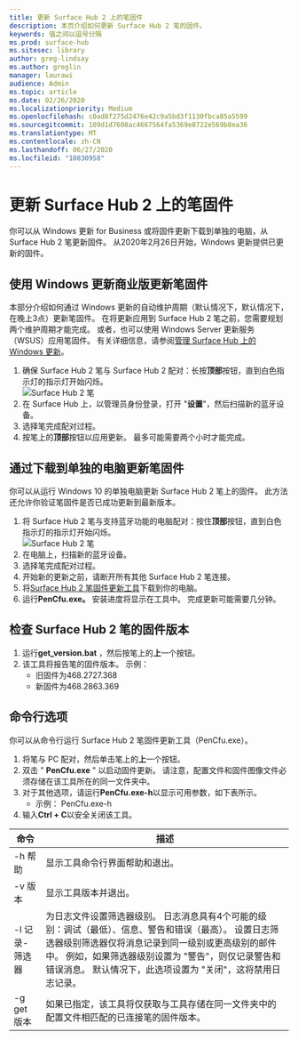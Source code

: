 ```yaml
---
title: 更新 Surface Hub 2 上的笔固件
description: 本页介绍如何更新 Surface Hub 2 笔的固件。
keywords: 值之间以逗号分隔
ms.prod: surface-hub
ms.sitesec: library
author: greg-lindsay
ms.author: greglin
manager: laurawi
audience: Admin
ms.topic: article
ms.date: 02/26/2020
ms.localizationpriority: Medium
ms.openlocfilehash: c0ad8f275d2476e42c9a5bd3f1130fbca85a5599
ms.sourcegitcommit: 109d1d7608ac4667564fa5369e8722e569b8ea36
ms.translationtype: MT
ms.contentlocale: zh-CN
ms.lasthandoff: 06/27/2020
ms.locfileid: "10830958"
---
```

# 更新 Surface Hub 2 上的笔固件

你可以从 Windows 更新 for Business 或将固件更新下载到单独的电脑，从 Surface Hub 2 笔更新固件。 从2020年2月26日开始，Windows 更新提供已更新的固件。 

## 使用 Windows 更新商业版更新笔固件

本部分介绍如何通过 Windows 更新的自动维护周期（默认情况下，默认情况下，在晚上3点）更新笔固件。 在将更新应用到 Surface Hub 2 笔之前，您需要规划两个维护周期才能完成。 或者，也可以使用 Windows Server 更新服务（WSUS）应用笔固件。 有关详细信息，请参阅[管理 Surface Hub 上的 Windows 更新](manage-windows-updates-for-surface-hub.md)。

1. 确保 Surface Hub 2 笔与 Surface Hub 2 配对：长按**顶部**按钮，直到白色指示灯的指示灯开始闪烁。 <br>
![Surface Hub 2 笔](images/sh2-pen-1.png) <br>
2. 在 Surface Hub 上，以管理员身份登录，打开 "**设置**"，然后扫描新的蓝牙设备。
3. 选择笔完成配对过程。
4. 按笔上的**顶部**按钮以应用更新。 最多可能需要两个小时才能完成。

## 通过下载到单独的电脑更新笔固件

你可以从运行 Windows 10 的单独电脑更新 Surface Hub 2 笔上的固件。 此方法还允许你验证笔固件是否已成功更新到最新版本。

1. 将 Surface Hub 2 笔与支持蓝牙功能的电脑配对：按住**顶部**按钮，直到白色指示灯的指示灯开始闪烁。 <br>
![Surface Hub 2 笔](images/sh2-pen-1.png) <br>
2. 在电脑上，扫描新的蓝牙设备。
3. 选择笔完成配对过程。
4. 开始新的更新之前，请断开所有其他 Surface Hub 2 笔连接。
3. 将[Surface Hub 2 笔固件更新工具](https://download.microsoft.com/download/8/3/F/83FD5089-D14E-42E3-AF7C-6FC36F80D347/Pen_Firmware_Tool.zip)下载到你的电脑。
4. 运行**PenCfu.exe。** 安装进度将显示在工具中。 完成更新可能需要几分钟。 


## 检查 Surface Hub 2 笔的固件版本

1. 运行**get_version.bat** ，然后按笔上的**上**一个按钮。
2. 该工具将报告笔的固件版本。 示例：
    - 旧固件为468.2727.368
    - 新固件为468.2863.369

## 命令行选项

你可以从命令行运行 Surface Hub 2 笔固件更新工具（PenCfu.exe）。

1. 将笔与 PC 配对，然后单击笔上的**上**一个按钮。
2. 双击 " **PenCfu.exe** " 以启动固件更新。 请注意，配置文件和固件图像文件必须存储在该工具所在的同一文件夹中。
3. 对于其他选项，请运行**PenCfu.exe-h**以显示可用参数，如下表所示。  
    - 示例： PenCfu.exe-h
4. 输入**Ctrl + C**以安全关闭该工具。

 

| **命令**    | **描述**                                                                                                                                                                                                                                                                                                                                                                                |
| -------------- | ---------------------------------------------------------------------------------------------------------------------------------------------------------------------------------------------------------------------------------------------------------------------------------------------------------------------------------------------------------------------------------------------- |
| -h 帮助        | 显示工具命令行界面帮助和退出。                                                                                                                                                                                                                                                                                                                                             |
| -v 版本     | 显示工具版本并退出。                                                                                                                                                                                                                                                                                                                                                                 |
| -l 记录-筛选器  | 为日志文件设置筛选器级别。 日志消息具有4个可能的级别：调试（最低）、信息、警告和错误（最高）。 设置日志筛选器级别筛选器仅将消息记录到同一级别或更高级别的邮件中。 例如，如果筛选器级别设置为 "警告"，则仅记录警告和错误消息。 默认情况下，此选项设置为 "关闭"，这将禁用日志记录。 |
| -g get 版本 | 如果已指定，该工具将仅获取与工具存储在同一文件夹中的配置文件相匹配的已连接笔的固件版本。                                                                                                                                                                                                                                    